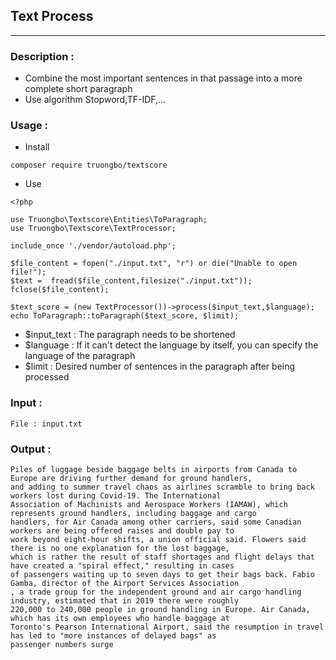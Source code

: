 ## Text Process 
***
### Description : 
* Combine the most important sentences in that passage into a more complete short paragraph
* Use algorithm Stopword,TF-IDF,...


### Usage : 

* Install

```
composer require truongbo/textscore
```

* Use

```
<?php

use Truongbo\Textscore\Entities\ToParagraph;
use Truongbo\Textscore\TextProcessor;

include_once './vendor/autoload.php';

$file_content = fopen("./input.txt", "r") or die("Unable to open file!");
$text =  fread($file_content,filesize("./input.txt"));
fclose($file_content);

$text_score = (new TextProcessor())->process($input_text,$language);
echo ToParagraph::toParagraph($text_score, $limit);

```

* $input_text : The paragraph needs to be shortened
* $language : If it can't detect the language by itself, you can specify the language of the paragraph
* $limit : Desired number of sentences in the paragraph after being processed

### Input : 

```
File : input.txt
```

### Output : 

```
Piles of luggage beside baggage belts in airports from Canada to Europe are driving further demand for ground handlers, 
and adding to summer travel chaos as airlines scramble to bring back workers lost during Covid-19. The International 
Association of Machinists and Aerospace Workers (IAMAW), which represents ground handlers, including baggage and cargo 
handlers, for Air Canada among other carriers, said some Canadian workers are being offered raises and double pay to 
work beyond eight-hour shifts, a union official said. Flowers said there is no one explanation for the lost baggage,
which is rather the result of staff shortages and flight delays that have created a "spiral effect," resulting in cases 
of passengers waiting up to seven days to get their bags back. Fabio Gamba, director of the Airport Services Association
, a trade group for the independent ground and air cargo handling industry, estimated that in 2019 there were roughly 
220,000 to 240,000 people in ground handling in Europe. Air Canada, which has its own employees who handle baggage at 
Toronto's Pearson International Airport, said the resumption in travel has led to "more instances of delayed bags" as 
passenger numbers surge
```
